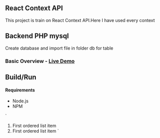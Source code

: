 ## React Context API

This project is train on React Context API.Here I have used every context

## Backend PHP mysql
Create database and import file in folder db for table

### Basic Overview - [Live Demo](https://gamezxii.000webhostapp.com/)


## Build/Run

#### Requirements
+ Node.js
+ NPM 


`
1. First ordered list item
1. First ordered list item
`

